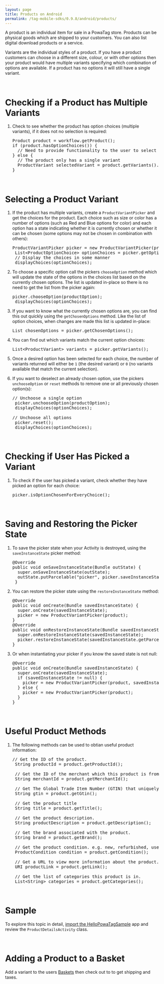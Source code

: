 ```yaml
---
layout: page
title: Products on Android
permalink: /tag-mobile-sdks/0.9.8/android/products/
---
```


A product is an individual item for sale in a PowaTag store. Products can be physical goods which are shipped to your customers. You can also list digital download products or a service.

Variants are the individual styles of a product. If you have a product customers can choose in a different size, colour, or with other options then your product would have multiple variants specifying which combination of options are available. If a product has no options it will still have a single variant.

<br />

# Checking if a Product has Multiple Variants

1. Check to see whether the product has option choices (multiple variants), if it does not no selection is required:

    <pre>Product product = workflow.getProduct();
   if (product.hasOptionChoices()) {
     // Need to provide functionality to the user to select a variant
   } else {
     // The product only has a single variant
     ProductVariant selectedVariant = product.getVariants().get(0);
   }</pre>

<br />

# Selecting a Product Variant

1. If the product has multiple variants, create a `ProductVariantPicker` and get the choices for the product. Each choice such as size or color has a number of options (such as Red and Blue options for color) and each option has a state indicating whether it is currently chosen or whether it can be chosen (some options may not be chosen in combination with others):

	<pre>ProductVariantPicker picker = new ProductVariantPicker(product);
	List&lt;ProductOptionChoice&gt; optionChoices = picker.getOptionChoices();
	// Display the choices in some manner
	displayChoices(optionChoices);</pre>

2. To choose a specific option call the pickers `chooseOption` method which will update the state of the options in the choices list based on the currently chosen options. The list is updated in-place so there is no need to get the list from the picker again:

	<pre>picker.chooseOption(productOption);
	displayChoices(optionChoices);</pre>

3. If you want to know what the currently chosen options are, you can find this out quickly using the `getChosenOptions` method. Like the list of option choices, when changes are made this list is updated in-place:

	<pre>List<ProductOption> chosenOptions = picker.getChosenOptions();</pre>

4. You can find out which variants match the current option choices:

    <pre>List&lt;ProductVariant&gt; variants = picker.getVariants();</pre>

5. Once a desired option has been selected for each choice, the number of variants returned will either be `1` (the desired variant) or `0` (no variants available that match the current selection).

6. If you want to deselect an already chosen option, use the pickers `unchooseOption` or `reset` methods to remove one or all previously chosen option(s):

    <pre>// Unchoose a single option
	picker.unchooseOption(productOption);
	displayChoices(optionChoices);

   // Unchoose all options
	picker.reset();
	displayChoices(optionChoices);</pre>

<br />

# Checking if User Has Picked a Variant

1. To check if the user has picked a variant, check whether they have picked an option for each choice:

    <pre>picker.isOptionChosenForEveryChoice();</pre>

<br />

# Saving and Restoring the Picker State

1. To save the picker state when your Activity is destroyed, using the `saveInstanceState` picker method:

    <pre>@Override
   public void onSaveInstanceState(Bundle outState) {
     super.onSaveInstanceState(outState);
     outState.putParcelable("picker", picker.saveInstanceState());
    }
   </pre>

2. You can restore the picker state using the `restoreInstanceState` method:

    <pre>@Override
   public void onCreate(Bundle savedInstanceState) {
     super.onCreate(savedInstanceState);
     picker = new ProductVariantPicker(product);
   }
   @Override
   public void onRestoreInstanceState(Bundle savedInstanceState) {
     super.onRestoreInstanceState(savedInstanceState);
     picker.restoreInstanceState(savedInstanceState.getParcelable("picker"));
   }</pre>

3. Or when instantiating your picker if you know the saved state is not null:

    <pre>@Override
   public void onCreate(Bundle savedInstanceState) {
     super.onCreate(savedInstanceState);
     if (savedInstanceState != null) {
       picker = new ProductVariantPicker(product, savedInstanceState.getParcelable("picker"));
     } else {
       picker = new ProductVariantPicker(product);
     }
   }</pre>

<br />

# Useful Product Methods

1. The following methods can be used to obtian useful product information:

	<pre>// Get the ID of the product.
	String productId = product.getProductId();

	// Get the ID of the merchant which this product is from.
	String merchantId = product.getMerchantId();

    // Get The Global Trade Item Number (GTIN) that uniquely identifies the product globally, if it has one.
    String gtin = product.getGtin();

    // Get the product title
    String title = product.getTitle();

    // Get the product description.
    String productDescription = product.getDescription();

    // Get the brand associated with the product.
    String brand = product.getBrand();

    // Get the product condition. e.g. new, refurbished, used or unknown
    ProductCondition condition = product.getCondition();

    // Get a URL to view more information about the product. The URL is optional
    URI productLink = product.getLink();

    // Get the list of categories this product is in.
    List&lt;String&gt; categories = product.getCategories();</pre>

<br />


# Sample

To explore this topic in detail, [import the HelloPowaTagSample]({{site.baseurl}}/tag-mobile-sdks/0.9.8/android/start/#importing-the-sample-app) app and review the <code>ProductDetailsActivity</code> class.

<br />


# Adding a Product to a Basket

Add a variant to the users [Baskets]({{site.baseurl}}/tag-mobile-sdks/0.9.8/android/baskets/) then check out to to get shipping and taxes.


